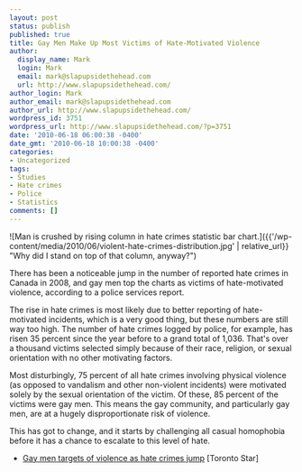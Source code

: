 ```yaml
---
layout: post
status: publish
published: true
title: Gay Men Make Up Most Victims of Hate-Motivated Violence
author:
  display_name: Mark
  login: Mark
  email: mark@slapupsidethehead.com
  url: http://www.slapupsidethehead.com/
author_login: Mark
author_email: mark@slapupsidethehead.com
author_url: http://www.slapupsidethehead.com/
wordpress_id: 3751
wordpress_url: http://www.slapupsidethehead.com/?p=3751
date: '2010-06-18 06:00:38 -0400'
date_gmt: '2010-06-18 10:00:38 -0400'
categories:
- Uncategorized
tags:
- Studies
- Hate crimes
- Police
- Statistics
comments: []
---
```

![Man is crushed by rising column in hate crimes statistic bar chart.]({{'/wp-content/media/2010/06/violent-hate-crimes-distribution.jpg' | relative_url}} "Why did I stand on top of that column, anyway?")

There has been a noticeable jump in the number of reported hate crimes in Canada in 2008, and gay men top the charts as victims of hate-motivated violence, according to a police services report.

The rise in hate crimes is most likely due to better reporting of hate-motivated incidents, which is a very good thing, but these numbers are still way too high. The number of hate crimes logged by police, for example, has risen 35 percent since the year before to a grand total of 1,036. That's over a thousand victims selected simply because of their race, religion, or sexual orientation with no other motivating factors.

Most disturbingly, 75 percent of all hate crimes involving physical violence (as opposed to vandalism and other non-violent incidents) were motivated solely by the sexual orientation of the victim. Of these, 85 percent of the victims were gay men. This means the gay community, and particularly gay men, are at a hugely disproportionate risk of violence.

This has got to change, and it starts by challenging all casual homophobia before it has a chance to escalate to this level of hate.

- [Gay men targets of violence as hate crimes jump](http://www.thestar.com/news/canada/article/823190--gay-men-targets-of-violence-as-hate-crimes-jump?bn=1) [Toronto Star]

